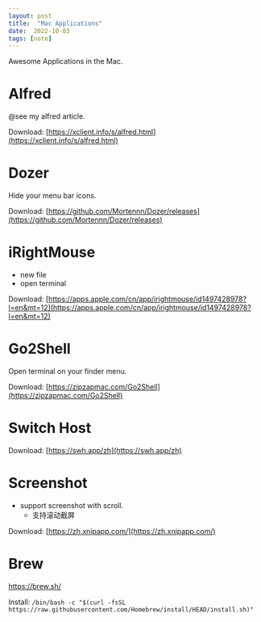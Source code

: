 ```yaml
---
layout: post
title:  "Mac Applications"
date:  2022-10-03
tags: [note]
---
```


  Awesome Applications in the Mac.

# Alfred

@see my alfred article.

Download: [https://xclient.info/s/alfred.html](https://xclient.info/s/alfred.html)


# Dozer

Hide your menu bar icons.

Download: [https://github.com/Mortennn/Dozer/releases](https://github.com/Mortennn/Dozer/releases)


# iRightMouse

* new file
* open terminal

Download: [https://apps.apple.com/cn/app/irightmouse/id1497428978?l=en&mt=12](https://apps.apple.com/cn/app/irightmouse/id1497428978?l=en&mt=12)


# Go2Shell

Open terminal on your finder menu.

Download: [https://zipzapmac.com/Go2Shell](https://zipzapmac.com/Go2Shell)

# Switch Host

Download: [https://swh.app/zh](https://swh.app/zh)

# Screenshot

* support screenshot with scroll.
  * 支持滚动截屏

Download: [https://zh.xnipapp.com/](https://zh.xnipapp.com/)


# Brew

https://brew.sh/

Install: `/bin/bash -c "$(curl -fsSL https://raw.githubusercontent.com/Homebrew/install/HEAD/install.sh)"`